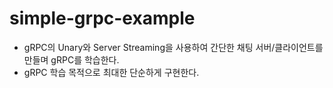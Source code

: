 # simple-grpc-example
- gRPC의 Unary와 Server Streaming을 사용하여 간단한 채팅 서버/클라이언트를 만들며 gRPC를 학습한다.
- gRPC 학습 목적으로 최대한 단순하게 구현한다.
